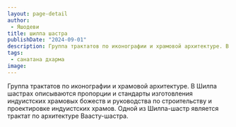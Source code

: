 ```yaml
---
layout: page-detail
author:
 - Яшодеви
title: шилпа шастра
publishDate: "2024-09-01"
description: Группа трактатов по иконографии и храмовой архитектуре. В Шилпа шастрах описываются пропорции и стандарты изготовления индуистских храмовых божеств и руководства по строительству и проектировке индуистских храмов. Одной из Шилпа-шастр является трактат по архитектуре Ваасту-шастра.
tags:
 - санатана дхарма
image: 
---
```


Группа трактатов по иконографии и храмовой архитектуре. В Шилпа шастрах описываются пропорции и стандарты изготовления индуистских храмовых божеств и руководства по строительству и проектировке индуистских храмов. Одной из Шилпа-шастр является трактат по архитектуре Ваасту-шастра.


